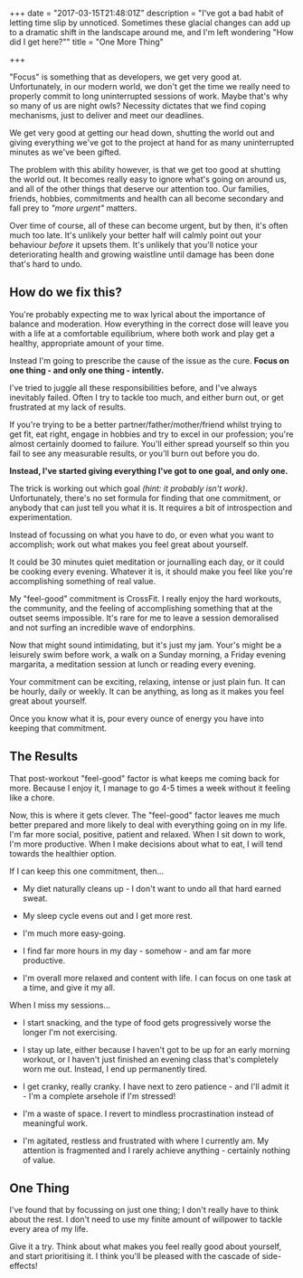 +++
date = "2017-03-15T21:48:01Z"
description = "I've got a bad habit of letting time slip by unnoticed. Sometimes these glacial changes can add up to a dramatic shift in the landscape around me, and I'm left wondering \"How did I get here?\""
title = "One More Thing"

+++


"Focus" is something that as developers, we get very good at. Unfortunately, in our modern world, we don't get the time we really need to properly commit to long uninterrupted sessions of work. Maybe that's why so many of us are night owls? Necessity dictates that we find coping mechanisms, just to deliver and meet our deadlines.

We get very good at getting our head down, shutting the world out and giving everything we've got to the project at hand for as many uninterrupted minutes as we've been gifted.

The problem with this ability however, is that we get too good at shutting the world out. It becomes really easy to ignore what's going on around us, and all of the other things that deserve our attention too. Our families, friends, hobbies, commitments and health can all become secondary and fall prey to *"more urgent"* matters.

Over time of course, all of these can become urgent, but by then, it's often much too late. It's unlikely your better half will calmly point out your behaviour *before* it upsets them. It's unlikely that you'll notice your deteriorating health and growing waistline until damage has been done that's hard to undo.

## How do we fix this?

You're probably expecting me to wax lyrical about the importance of balance and moderation. How everything in the correct dose will leave you with a life at a comfortable equilibrium, where both work and play get a healthy, appropriate amount of your time.

Instead I'm going to prescribe the cause of the issue as the cure. **Focus on one thing - and only one thing - intently.**

I've tried to juggle all these responsibilities before, and I've always inevitably failed. Often I try to tackle too much, and either burn out, or get frustrated at my lack of results.

If you're trying to be a better partner/father/mother/friend whilst trying to get fit, eat right, engage in hobbies and try to excel in our profession; you're almost certainly doomed to failure. You'll either spread yourself so thin you fail to see any measurable results, or you'll burn out before you do.

**Instead, I've started giving everything I've got to one goal, and only one.**

The trick is working out which goal *(hint: it probably isn't work)*. Unfortunately, there's no set formula for finding that one commitment, or anybody that can just tell you what it is. It requires a bit of introspection and experimentation.

Instead of focussing on what you have to do, or even what you want to accomplish; work out what makes you feel great about yourself.

It could be 30 minutes quiet meditation or journalling each day, or it could be cooking every evening. Whatever it is, it should make you feel like you're accomplishing something of real value.

My "feel-good" commitment is CrossFit. I really enjoy the hard workouts, the community, and the feeling of accomplishing something that at the outset seems impossible. It's rare for me to leave a session demoralised and not surfing an incredible wave of endorphins.

Now that might sound intimidating, but it's just my jam. Your's might be a leisurely swim before work, a walk on a Sunday morning, a Friday evening margarita, a meditation session at lunch or reading every evening.

Your commitment can be exciting, relaxing, intense or just plain fun. It can be hourly, daily or weekly. It can be anything, as long as it makes you feel great about yourself.

Once you know what it is, pour every ounce of energy you have into keeping that commitment.

## The Results

That post-workout "feel-good" factor is what keeps me coming back for more. Because I enjoy it, I manage to go 4-5 times a week without it feeling like a chore.

Now, this is where it gets clever. The "feel-good" factor leaves me much better prepared and more likely to deal with everything going on in my life. I'm far more social, positive, patient and relaxed. When I sit down to work, I'm more productive. When I make decisions about what to eat, I will tend towards the healthier option.

If I can keep this one commitment, then...

* My diet naturally cleans up - I don't want to undo all that hard earned sweat.

* My sleep cycle evens out and I get more rest.

* I'm much more easy-going.

* I find far more hours in my day - somehow - and am far more productive.

* I'm overall more relaxed and content with life. I can focus on one task at a time, and give it my all.

When I miss my sessions...

* I start snacking, and the type of food gets progressively worse the longer I'm not exercising.

* I stay up late, either because I haven't got to be up for an early morning workout, or I haven't just finished an evening class that's completely worn me out. Instead, I end up permanently tired.

* I get cranky, really cranky. I have next to zero patience - and I'll admit it - I'm a complete arsehole if I'm stressed!

* I'm a waste of space. I revert to mindless procrastination instead of meaningful work.

* I'm agitated, restless and frustrated with where I currently am. My attention is fragmented and I rarely achieve anything - certainly nothing of value.

## One Thing

I've found that by focussing on just one thing; I don't really have to think about the rest. I don't need to use my finite amount of willpower to tackle every area of my life.

Give it a try. Think about what makes you feel really good about yourself, and start prioritising it. I think you'll be pleased with the cascade of side-effects!